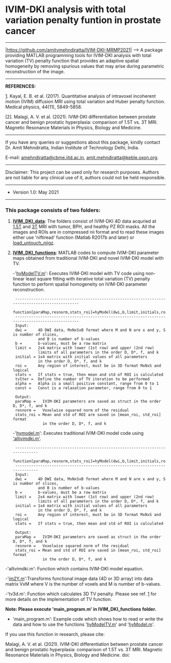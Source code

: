 # IVIM-DKI analysis with total variation penalty funtion in prostate cancer
---------------------------------------------------------------------------------

|<https://github.com/amitvmehndiratta/IVIM-DKI-MRMP2021>|
--> A package providing MATLAB programming tools for IVIM-DKI analysis with total
variation (TV) penalty function that provides an adaptive spatial homogeneity by 
removing spurious values that may arise during parametric reconstruction of the image.

---------------------------------------------------------------------------------
**REFERENCES:** 

[1](https://aapm.onlinelibrary.wiley.com/doi/abs/10.1002/mp.12520). Kayal, E. B. et al. (2017). Quantitative analysis of intravoxel 
incoherent motion (IVIM) diffusion MRI using total variation and Huber penalty function. 
Medical physics, 44(11), 5849-5858.

[2]. Malagi, A. V. et al. (2021). IVIM-DKI differentiation between prostate cancer 
and benign prostatic hyperplasia: comparison of 1.5T vs. 3T MRI. 
Magnetic Resonance Materials in Physics, Biology and Medicine.

---------------------------------------------------------------------------------
If you have any queries or suggestions about this package, kindly contact 
Dr. Amit Mehndiratta, Indian Institute of Technology Delhi, India. 

E-mail: <amehndiratta@cbme.iitd.ac.in>, <amit.mehndiratta@keble.oxon.org>.

---------------------------------------------------------------------------------
Disclaimer: This project can be used only for research purposes. Authors are not liable for any clinical use of it, authors could not be held responsible.

---------------------------------------------------------------------------------
- Version 1.0: May 2021
---------------------------------------------------------------------------------

### This package consists of two folders:

1. **[IVIM_DKI_data](https://github.com/amitvmehndiratta/IVIM-DKI-MRMP2021/tree/main/IVIM_DKI_data)**: The folders consist of IVIM-DKI 4D data acquried at [1.5T](https://github.com/amitvmehndiratta/IVIM-DKI-MRMP2021/tree/main/IVIM_DKI_data/IVIM_DKI_1_5T) and [3T](https://github.com/amitvmehndiratta/IVIM-DKI-MRMP2021/tree/main/IVIM_DKI_data/IVIM_DKI_3T) MRI with tumor, BPH, and healthy PZ ROI masks. All the images and ROIs are in compressed nii format and to read these images either use 'niftiread' function (Matlab R2017b and later) or [load_untouch_niigz](https://www.mathworks.com/matlabcentral/fileexchange/8797-tools-for-nifti-and-analyze-image).


2. **[IVIM_DKI_functions](https://github.com/amitvmehndiratta/IVIM-DKI-MRMP2021/tree/main/IVIM_DKI_functions)**: MATLAB codes to compute IVIM-DKI parameter maps obtained from 
traditional IVIM-DKI and novel IVIM-DKI model with TV. 

    -'[hyModelTV.m](https://github.com/amitvmehndiratta/IVIM-DKI-MRMP2021/blob/main/IVIM_DKI_functions/hyModelTV.m)': Executes IVIM-DKI model with TV code using non-linear least square fitting with iterative total variation (TV) penalty function to perform spatial homogeneity on IVIM-DKI parameter reconstruction.
    
        -----------------------------------------------------------------------------------------------
        function[paraMap,resnorm,stats_roi]=hyModel(dwi,b,limit,initials,roi,stats,tvIter,alpha,const)
        -----------------------------------------------------------------------------------------------
        Input:
        dwi =     4D DWI data, MxNxSxB format where M and N are x and y, S is number of slices, 
                  and B is number of b-values 
        b =       b-values, must be a row matrix
        limit =   2x4 matrix with lower (1st row) and upper (2nd row) 
                  limits of all parameters in the order D, D*, f, and k
        initial = 1x4 matrix with initial values of all parameters 
                  in the order D, D*, f, and k
        roi =     Any region of interest, must be in 3D format MxNxS and logical
        stats =   If stats = true, then mean and std of ROI is calculated
        tvIter =  Define the number of TV iteration to be performed
        alpha =   Alpha is a small positive constant, range from 0 to 1
        const =   Const is a relaxation parameter, range from 0 to 1

        Output:
        paraMap =   IVIM-DKI parameters are saved as struct in the order D, D*, f, and k
        resnorm =   Voxelwise squared norm of the residual
        stats_roi = Mean and std of ROI are saved in [mean_roi, std_roi] format
                    in the order D, D*, f, and k

    -'[hymodel.m](https://github.com/amitvmehndiratta/IVIM-DKI-MRMP2021/blob/main/IVIM_DKI_functions/hyModel.m)': Executes traditional IVIM-DKI model code using ['allivimdki.m'](https://github.com/amitvmehndiratta/IVIM-DKI-MRMP2021/blob/main/IVIM_DKI_functions/allivimdki.m).
    
        -----------------------------------------------------------------------------
        function[paraMap,resnorm,stats_roi]=hyModel(dwi,b,limit,initials,roi,stats)
        -----------------------------------------------------------------------------
        Input:
        dwi =     4D DWI data, MxNxSxB format where M and N are x and y, S is number of slices, 
                  and B is number of b-values 
        b =       b-values, must be a row matrix
        limit =   2x4 matrix with lower (1st row) and upper (2nd row) 
                  limits of all parameters in the order D, D*, f, and k
        initial = 1x4 matrix with initial values of all parameters 
                  in the order D, D*, f, and k
        roi =     Any region of interest, must be in 3D format MxNxS and logical
        stats =   If stats = true, then mean and std of ROI is calculated

        Output:
        paraMap =   IVIM-DKI parameters are saved as struct in the order D, D*, f, and k
        resnorm =   Voxelwise squared norm of the residual
        stats_roi = Mean and std of ROI are saved in [mean_roi, std_roi] format
                    in the order D, D*, f, and k

  -'allivimdki.m': Function which contains IVIM-DKI model equation.
  
  -'[im2Y.m](https://www.mathworks.com/matlabcentral/fileexchange/65579-ivim-model-fitting)':Transforms functional image data (4D or 3D array) into data matrix VxM where V is the number of voxels and M is number of b-values.

  -'tv3d.m': Function which calculates 3D TV penalty. Please see ref. [1](https://aapm.onlinelibrary.wiley.com/doi/abs/10.1002/mp.12520) for more details on the implementation of TV function.
  
**Note: Please execute 'main_program.m' in IVIM_DKI_functions folder.**

   - 'main_program.m': Example code which shows how to read or write the data and how to use the functions '[hyModelTV.m](https://github.com/amitvmehndiratta/IVIM-DKI-MRMP2021/blob/main/IVIM_DKI_functions/hyModelTV.m)' and '[hyModel.m](https://github.com/amitvmehndiratta/IVIM-DKI-MRMP2021/blob/main/IVIM_DKI_functions/hyModel.m)'.

If you use this function in research, please cite:

Malagi, A. V. et al. (2021). IVIM-DKI differentiation between prostate cancer and benign prostatic hyperplasia: comparison of 1.5T vs. 3T MRI. Magnetic Resonance Materials in Physics, Biology and Medicine.
doi:
